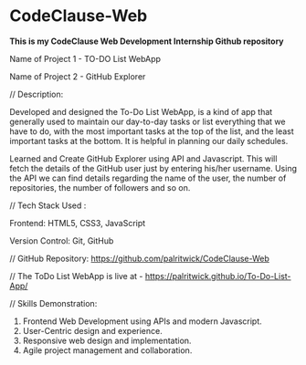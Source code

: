 # CodeClause-Web
**This is my CodeClause Web Development Internship Github repository**
 
Name of Project 1 - TO-DO List WebApp 

Name of Project 2 - GitHub Explorer

// Description:

Developed and designed the To-Do List WebApp, is a kind of app that generally used to maintain our day-to-day tasks or list everything that we have to do, with the most important tasks at the top of the list, and the least important tasks at the bottom. It is helpful in planning our daily schedules.

Learned and Create GitHub Explorer using API and Javascript. This will fetch the details of the GitHub user just by entering his/her username. Using the API we can find details regarding the name of the user, the number of repositories, the number of followers and so on. 


// Tech Stack Used :

Frontend: HTML5, CSS3, JavaScript

Version Control: Git, GitHub

// GitHub Repository: https://github.com/palritwick/CodeClause-Web

// The ToDo List WebApp is live at - https://palritwick.github.io/To-Do-List-App/

// Skills Demonstration:

1. Frontend Web Development using APIs and modern Javascript.
2. User-Centric design and experience.
3. Responsive web design and implementation.
4. Agile project management and collaboration.

